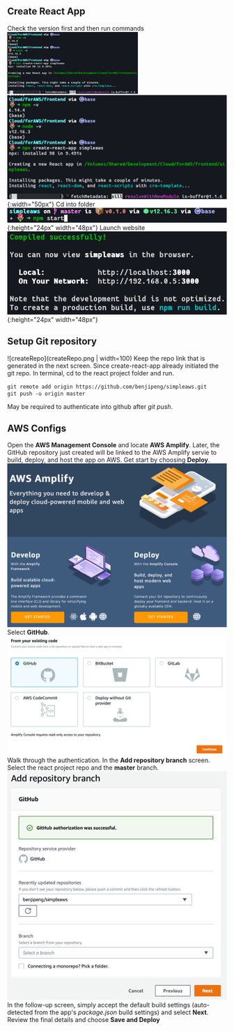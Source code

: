 ## Create React App
Check the version first and then run commands
<img src="createReactApp.png" width="300">
![createReactApp](createReactApp.png){:width="50px"}
Cd into folder
![cdFolder](cdFolder.png){:height="24px" width="48px"}
Launch website
![runProject](runNpm.png){:height="24px" width="48px"}
## Setup Git repository
![createRepo](createRepo.png | width=100)
Keep the repo link that is generated in the next screen.
Since create-react-app already initiated the git repo. In terminal, cd to the react project folder and run.
```
git remote add origin https://github.com/benjipeng/simpleaws.git
git push -u origin master
```
May be required to authenticate into github after _git push_.

## AWS Configs
Open the __AWS Management Console__ and locate __AWS Amplify__. Later, the GitHub repository just created will be linked to the AWS Amplify servie to build, deploy, and host the app on AWS. Get start by choosing __Deploy__.
![getStartDeploy](getStartDeploy.png)
Select __GitHub__.
![selectGithub](selectGithub.png)
Walk through the authentication. In the __Add repository branch__ screen. Select the react project repo and the __master__ branch.
![adRepo](addRepo.png)
In the follow-up screen, simply accept the default build settings (auto-detected from the app's _package.json_ build settings) and select __Next__. Review the final details and choose __Save and Deploy__